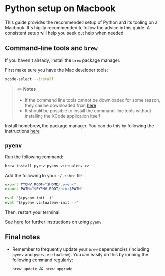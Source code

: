 # Python setup on Macbook

This guide provides the recommended setup of Python and its tooling on a Macbook.
It's highly recommended to follow the advice in this guide.
A consistent setup will help you seek out help when needed.

## Command-line tools and `brew`

If you haven't already, install the `brew` package manager.

First make sure you have the Mac developer tools:

```bash
xcode-select --install
```

> ✏️  **Notes**
>
> - If the command line tools cannot be downloaded for some reason,
>   they can be downloaded from [here](https://developer.apple.com/download/more/)
> - It should be possible to install the command-line tools without installing
>   the XCode application itself

Install homebrew, the package manager.
You can do this by following the instructions [here](https://brew.sh/)

## `pyenv`

Run the following command:

```bash
brew install pyenv pyenv-virtualenv xz
```

Add the following to your `~/.zshrc` file:

```zsh
export PYENV_ROOT="$HOME/.pyenv"
export PATH="$PYENV_ROOT/bin:$PATH"

eval "$(pyenv init -)"
eval "$(pyenv virtualenv-init -)"
```

Then, restart your terminal.

See [here](tooling/pyenv.md) for further instructions on using `pyenv`.

## Final notes

- Remember to frequently update your `brew` dependencies
  (including `pyenv` and `pyenv-virtualenv`).
  You can easily do this by running the following command regularly:

  ```bash
  brew update && brew upgrade
  ```